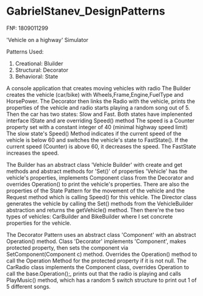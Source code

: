# GabrielStanev_DesignPatterns
F№: 1809011299

'Vehicle on a highway' Simulator

Patterns Used:
1) Creational: Bluilder
2) Structural: Decorator
3) Behavioral: State

A console application that creates moving vehicles with radio
The Builder creates the vehicle (car/bike) with Wheels,Frame,Engine,FuelType and HorsePower.
The Decorator then links the Radio with the vehicle, prints the properties of the vehicle and radio starts playing a random song out of 5.
Then the car has two states: Slow and Fast. Both states have implenented interface IState and are overriding Speed() method
The speed is a Counter property set with a constant integer of 40 (minimal highway speed limit)
The slow state's Speed() Method indicates if the current speed of the vehicle is below 60 and switches the vehicle's state
to FastState(). If the current speed (Counter) is above 60, it decreases the speed. The FastState increases the speed.

The Builder has an abstract class 'Vehicle Builder' with create and get methods and abstract methods for 'Set()' of properties
'Vehicle' has the vehicle's properties, implements Component class from the Decorator and overrides Operation() to print the vehicle's properties. There are also the properties of the State Pattern for the movement of the vehicle and the Request method which is calling Speed() for this vehicle.
The Director class generates the vehicle by calling the Set() methods from the VehicleBuilder abstraction and returns the getVehicle() method.
Then there're the two types of vehicles: CarBuilder and BikeBuilder where I set concrete properties for the vehicle.

The Decorator Pattern uses an abstract class 'Component' with an abstract Operation() method. Class 'Decorator' implements 'Component', makes protected property, then sets the component via SetComponent(Component c) method. Overrides the Operation() method to call the Operation Method for the protected property if it is not null. The CarRadio class implements the Component class, overrides Operation to call the base.Operation();, prints out that the radio is playing and calls PlayMusic() method, which has a random 5 switch structure to print out 1 of 5 different songs.
